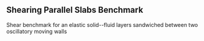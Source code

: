 Shearing Parallel Slabs Benchmark
---------------------------------

Shear benchmark for an elastic solid--fluid layers sandwiched 
between two oscillatory moving walls